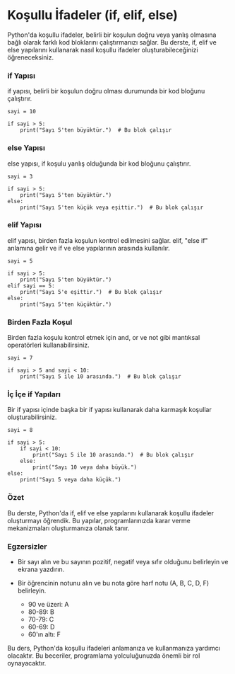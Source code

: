 # Koşullu İfadeler (if, elif, else)
Python'da koşullu ifadeler, belirli bir koşulun doğru veya yanlış olmasına bağlı olarak farklı kod bloklarını çalıştırmanızı sağlar. Bu derste, if, elif ve else yapılarını kullanarak nasıl koşullu ifadeler oluşturabileceğinizi öğreneceksiniz.

### if Yapısı
if yapısı, belirli bir koşulun doğru olması durumunda bir kod bloğunu çalıştırır.

````
sayi = 10

if sayi > 5:
    print("Sayı 5'ten büyüktür.")  # Bu blok çalışır
````

### else Yapısı
else yapısı, if koşulu yanlış olduğunda bir kod bloğunu çalıştırır.

````
sayi = 3

if sayi > 5:
    print("Sayı 5'ten büyüktür.")
else:
    print("Sayı 5'ten küçük veya eşittir.")  # Bu blok çalışır

````

### elif Yapısı
elif yapısı, birden fazla koşulun kontrol edilmesini sağlar. elif, "else if" anlamına gelir ve if ve else yapılarının arasında kullanılır.

````
sayi = 5

if sayi > 5:
    print("Sayı 5'ten büyüktür.")
elif sayi == 5:
    print("Sayı 5'e eşittir.")  # Bu blok çalışır
else:
    print("Sayı 5'ten küçüktür.")
````

### Birden Fazla Koşul
Birden fazla koşulu kontrol etmek için and, or ve not gibi mantıksal operatörleri kullanabilirsiniz.

````
sayi = 7

if sayi > 5 and sayi < 10:
    print("Sayı 5 ile 10 arasında.")  # Bu blok çalışır
````


### İç İçe if Yapıları
Bir if yapısı içinde başka bir if yapısı kullanarak daha karmaşık koşullar oluşturabilirsiniz.

````
sayi = 8

if sayi > 5:
    if sayi < 10:
        print("Sayı 5 ile 10 arasında.")  # Bu blok çalışır
    else:
        print("Sayı 10 veya daha büyük.")
else:
    print("Sayı 5 veya daha küçük.")
````

### Özet
Bu derste, Python'da if, elif ve else yapılarını kullanarak koşullu ifadeler oluşturmayı öğrendik. Bu yapılar, programlarınızda karar verme mekanizmaları oluşturmanıza olanak tanır.

### Egzersizler

* Bir sayı alın ve bu sayının pozitif, negatif veya sıfır olduğunu belirleyin ve ekrana yazdırın.
* Bir öğrencinin notunu alın ve bu nota göre harf notu (A, B, C, D, F) belirleyin.
  
    * 90 ve üzeri: A
    * 80-89: B
    * 70-79: C
    * 60-69: D
    * 60'ın altı: F
 
Bu ders, Python'da koşullu ifadeleri anlamanıza ve kullanmanıza yardımcı olacaktır. Bu beceriler, programlama yolculuğunuzda önemli bir rol oynayacaktır.







 





